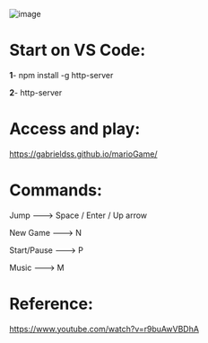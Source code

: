![image](https://github.com/gabrieldss/marioGame/assets/33532210/edd79791-7801-4c7f-a08e-6b97250c5b2d)

# Start on VS Code:
__1__- npm install -g http-server

__2__- http-server

# Access and play:
https://gabrieldss.github.io/marioGame/

# Commands:
Jump ---> Space / Enter / Up arrow

New Game ---> N

Start/Pause ---> P

Music ---> M

# Reference:
https://www.youtube.com/watch?v=r9buAwVBDhA

